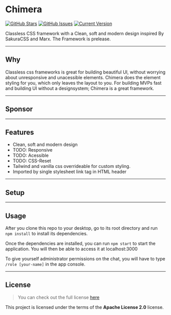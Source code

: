 # Chimera
[![GitHub Stars](https://img.shields.io/github/stars/J0hans1/Chimera.svg)](https://github.com/J0hans1/Chimera/stargazers) 
[![GitHub Issues](https://img.shields.io/github/issues/J0hans1/Chimera.svg)](https://github.com/J0hans1/Chimera/issues) 
[![Current Version](https://img.shields.io/badge/version-0.0.0-green.svg)](https://github.com/J0hans1/Chimera)

Classless CSS framework with a Clean, soft and modern design inspired By SakuraCSS and Marx. The Framework is prelease.

---
## Why
Classless css frameworks is great for building beautiful UI, without worrying about unresponsive and unacessible elements. Chimera does the element styling for you, which only leaves the layout to you. For building MVPs fast and building UI without a designsystem; Chimera is a great framework.

---
## Sponsor

---

## Features
- Clean, soft and modern design
- TODO: Responsive
- TODO: Acessible
- TODO: CSS-Reset
- Tailwind and vanilla css overrideable for custom styling.
- Imported by single stylesheet link tag in HTML header

---

## Setup

---

## Usage
After you clone this repo to your desktop, go to its root directory and run `npm install` to install its dependencies.

Once the dependencies are installed, you can run  `npm start` to start the application. You will then be able to access it at localhost:3000

To give yourself administrator permissions on the chat, you will have to type `/role [your-name]` in the app console.

---

## License
>You can check out the full license [here](https://github.com/J0hans1/Chimera/blob/master/LICENSE)

This project is licensed under the terms of the **Apache License 2.0** license.
